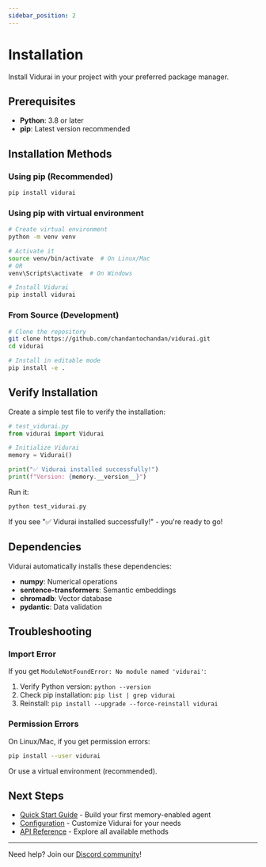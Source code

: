 ```yaml
---
sidebar_position: 2
---
```


# Installation

Install Vidurai in your project with your preferred package manager.

## Prerequisites

- **Python**: 3.8 or later
- **pip**: Latest version recommended

## Installation Methods

### Using pip (Recommended)
```bash
pip install vidurai
```

### Using pip with virtual environment
```bash
# Create virtual environment
python -m venv venv

# Activate it
source venv/bin/activate  # On Linux/Mac
# OR
venv\Scripts\activate  # On Windows

# Install Vidurai
pip install vidurai
```

### From Source (Development)
```bash
# Clone the repository
git clone https://github.com/chandantochandan/vidurai.git
cd vidurai

# Install in editable mode
pip install -e .
```

## Verify Installation

Create a simple test file to verify the installation:
```python
# test_vidurai.py
from vidurai import Vidurai

# Initialize Vidurai
memory = Vidurai()

print("✅ Vidurai installed successfully!")
print(f"Version: {memory.__version__}")
```

Run it:
```bash
python test_vidurai.py
```

If you see "✅ Vidurai installed successfully!" - you're ready to go!

## Dependencies

Vidurai automatically installs these dependencies:

- **numpy**: Numerical operations
- **sentence-transformers**: Semantic embeddings
- **chromadb**: Vector database
- **pydantic**: Data validation

## Troubleshooting

### Import Error

If you get `ModuleNotFoundError: No module named 'vidurai'`:

1. Verify Python version: `python --version`
2. Check pip installation: `pip list | grep vidurai`
3. Reinstall: `pip install --upgrade --force-reinstall vidurai`

### Permission Errors

On Linux/Mac, if you get permission errors:
```bash
pip install --user vidurai
```

Or use a virtual environment (recommended).

## Next Steps

- [Quick Start Guide](./quickstart) - Build your first memory-enabled agent
- [Configuration](./configuration) - Customize Vidurai for your needs
- [API Reference](./api-reference) - Explore all available methods

---

Need help? Join our [Discord community](https://discord.gg/vidurai)!